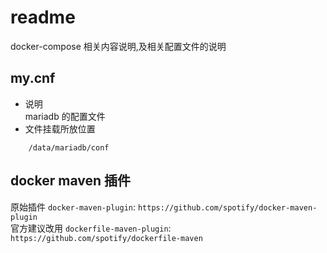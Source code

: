 # readme
docker-compose 相关内容说明,及相关配置文件的说明

## my.cnf
- 说明  
  mariadb 的配置文件
- 文件挂载所放位置
```
	/data/mariadb/conf
```

## docker maven 插件
原始插件 `docker-maven-plugin`:
`https://github.com/spotify/docker-maven-plugin`  
官方建议改用 `dockerfile-maven-plugin`:
`https://github.com/spotify/dockerfile-maven`
